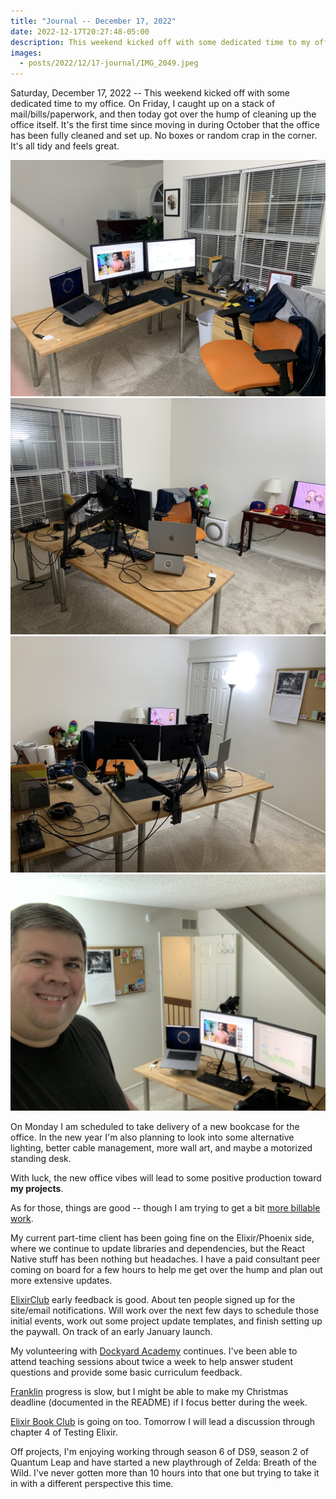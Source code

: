 ```yaml
---
title: "Journal -- December 17, 2022"
date: 2022-12-17T20:27:48-05:00
description: This weekend kicked off with some dedicated time to my office.
images:
  - posts/2022/12/17-journal/IMG_2049.jpeg
---
```


Saturday, December 17, 2022 -- This weekend kicked off with some dedicated time to my office. On Friday, I caught up on a stack of mail/bills/paperwork, and then today got over the hump of cleaning up the office itself. It's the first time since moving in during October that the office has been fully cleaned and set up. No boxes or random crap in the corner. It's all tidy and feels great.

![](IMG_2046.jpeg)
![](IMG_2047.jpeg)
![](IMG_2048.jpeg)
![](IMG_2049.jpeg)

On Monday I am scheduled to take delivery of a new bookcase for the office. In the new year I'm also planning to look into some alternative lighting, better cable management, more wall art, and maybe a motorized standing desk.

With luck, the new office vibes will lead to some positive production toward **my projects**.

As for those, things are good -- though I am trying to get a bit [more billable work](http://mikezornek.com/posts/2022/12/elixir-consulting-availability/).

My current part-time client has been going fine on the Elixir/Phoenix side, where we continue to update libraries and dependencies, but the React Native stuff has been nothing but headaches. I have a paid consultant peer coming on board for a few hours to help me get over the hump and plan out more extensive updates.

[ElixirClub](https://www.elixirclub.org) early feedback is good. About ten people signed up for the site/email notifications. Will work over the next few days to schedule those initial events, work out some project update templates, and finish setting up the paywall. On track of an early January launch.

My volunteering with [Dockyard Academy](https://academy.dockyard.com/) continues. I've been able to attend teaching sessions about twice a week to help answer student questions and provide some basic curriculum feedback.

[Franklin](https://github.com/zorn/franklin) progress is slow, but I might be able to make my Christmas deadline (documented in the README) if I focus better during the week.

[Elixir Book Club](https://elixirbookclub.github.io/website/) is going on too. Tomorrow I will lead a discussion through chapter 4 of Testing Elixir.

Off projects, I'm enjoying working through season 6 of DS9, season 2 of Quantum Leap and have started a new playthrough of Zelda: Breath of the Wild. I've never gotten more than 10 hours into that one but trying to take it in with a different perspective this time.
